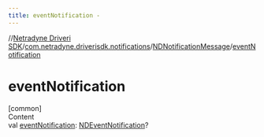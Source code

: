 ```yaml
---
title: eventNotification -
---
```

//[Netradyne Driveri SDK](../../index.md)/[com.netradyne.driverisdk.notifications](../index.md)/[NDNotificationMessage](index.md)/[eventNotification](event-notification.md)



# eventNotification  
[common]  
Content  
val [eventNotification](event-notification.md): [NDEventNotification](../-n-d-event-notification/index.md)?  



